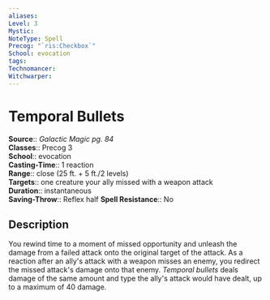 ```yaml
---
aliases: 
Level: 3
Mystic: 
NoteType: Spell
Precog: "`ris:Checkbox`"
School: evocation 
tags: 
Technomancer: 
Witchwarper: 
---
```


# Temporal Bullets

**Source**:: _Galactic Magic pg. 84_  
**Classes**:: Precog 3  
**School**:: evocation  
**Casting-Time**:: 1 reaction  
**Range**:: close (25 ft. + 5 ft./2 levels)  
**Targets**:: one creature your ally missed with a weapon attack  
**Duration**:: instantaneous  
**Saving-Throw**:: Reflex half
**Spell Resistance**:: No

## Description

You rewind time to a moment of missed opportunity and unleash the damage from a failed attack onto the original target of the attack. As a reaction after an ally's attack with a weapon misses an enemy, you redirect the missed attack's damage onto that enemy. _Temporal bullets_ deals damage of the same amount and type the ally's attack would have dealt, up to a maximum of 40 damage.
